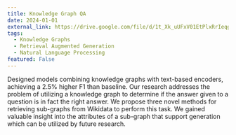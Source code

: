```yaml
---
title: Knowledge Graph QA
date: 2024-01-01
external_link: https://drive.google.com/file/d/1t_Xk_uUFxV01EtPlxRrIeqgjeQfkQyZY/view?usp=sharing
tags:
  - Knowledge Graphs
  - Retrieval Augmented Generation
  - Natural Language Processing
featured: False
---
```


Designed models combining knowledge graphs with text-based encoders, achieving a 2.5% higher F1 than baseline. Our research addresses the problem of utilizing a knowledge graph to determine if the answer given to a question is in fact the right answer. We propose three novel methods for retrieving
sub-graphs from Wikidata to perform this task. We gained valuable insight into the attributes of a sub-graph that support generation which can be utilized by future research.
